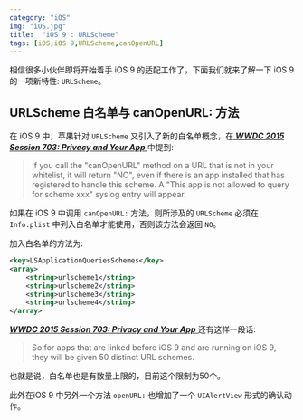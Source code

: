 ```yaml
---
category: "iOS"
img: "iOS.jpg"
title:  "iOS 9 : URLScheme"
tags: [iOS,iOS 9,URLScheme,canOpenURL]
---
```

相信很多小伙伴即将开始着手 iOS 9 的适配工作了，下面我们就来了解一下 iOS 9 的一项新特性: `URLScheme`。

## URLScheme 白名单与 canOpenURL: 方法

在 iOS 9 中，苹果针对 `URLScheme` 又引入了新的白名单概念，在[ ***WWDC 2015 Session 703: Privacy and Your App*** ](https://developer.apple.com/videos/wwdc/2015/?id=703)中提到:

> If you call the "canOpenURL" method on a URL that is not in your whitelist, it will return "NO", even if there is an app installed that has registered to handle this scheme. A "This app is not allowed to query for scheme xxx" syslog entry will appear.

如果在 iOS 9 中调用 `canOpenURL:` 方法，则所涉及的  `URLScheme` 必须在 `Info.plist` 中列入白名单才能使用，否则该方法会返回 `NO`。

加入白名单的方法为:

```xml
<key>LSApplicationQueriesSchemes</key>
<array>
	<string>urlscheme1</string>
	<string>urlscheme2</string>
	<string>urlscheme3</string>
	<string>urlscheme4</string>
</array>
```

[ ***WWDC 2015 Session 703: Privacy and Your App*** ](https://developer.apple.com/videos/wwdc/2015/?id=703)还有这样一段话:

> So for apps that are linked before iOS 9 and are running on iOS 9, they will be given 50 distinct URL schemes.

也就是说，白名单也是有数量上限的，目前这个限制为50个。

此外在iOS 9 中另外一个方法 `openURL:` 也增加了一个 `UIAlertView` 形式的确认动作。

